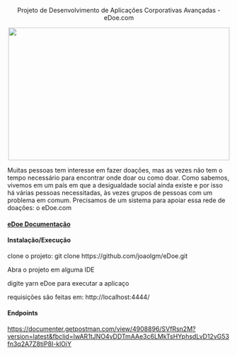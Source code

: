 <p align="center">
  Projeto de Desenvolvimento de Aplicações Corporativas Avançadas - eDoe.com
</p>

<p align="center">
  <img src="https://lh3.googleusercontent.com/CialLrx1z-gxQBFmWHV_Bz-qy35TFjYHm7SC34IulYqkUQDmRc6glIpNHstyYu0C61-D-ILjk1VppH3Q54Ws54fmdo4fEl7gK24lMd_dx1J40JZjBM75Yh1Ru30SXksJPB2GgbAa" width="500" height="300">
</p>

  Muitas pessoas tem interesse em fazer doações, mas as vezes não tem o tempo necessário para encontrar onde doar ou como doar. Como sabemos, vivemos em um país em que a desigualdade social ainda existe e por isso há várias pessoas necessitadas, às vezes grupos de pessoas com um problema em comum. Precisamos de um sistema para apoiar essa rede de doações: o eDoe.com

<h4>
  <a href="https://docs.google.com/document/d/e/2PACX-1vST2TI5lDbtMlv8rhFYJkYnrfgqzyWDv6DDvvAajz3_KK4tAs_UnAbYdI6oeMQA6jEHo5HwUAatHmd8/pub">eDoe Documentação</a>
</h4>

<h4>
  Instalação/Execução
</h4>

<p>
  clone o projeto: git clone https://github.com/joaolgm/eDoe.git
</p>

<p>
  Abra o projeto em alguma IDE
</p>

<p>
  digite yarn eDoe para executar a aplicaço
</p>

<p>
  requisições são feitas em: http://localhost:4444/
</p>

<h4>
  Endpoints
</h4>

https://documenter.getpostman.com/view/4908896/SVfRsn2M?version=latest&fbclid=IwAR1tJNO4vDDTmAAe3c6LMkTsHYphsdLvD12vG53fn3q2A7Z8tiP8I-klOiY
